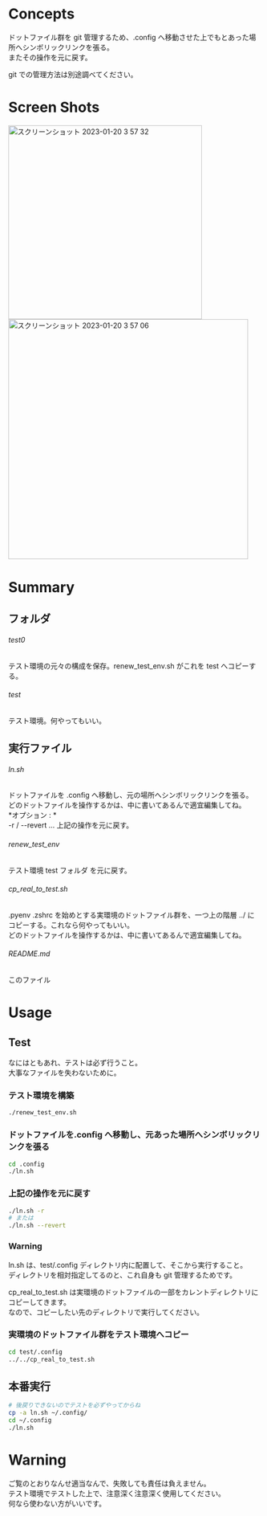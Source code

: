 # Concepts
ドットファイル群を git 管理するため、.config へ移動させた上でもとあった場所へシンボリックリンクを張る。  
またその操作を元に戻す。  
  
git での管理方法は別途調べてください。 

# Screen Shots
<img width="386" alt="スクリーンショット 2023-01-20 3 57 32" src="https://user-images.githubusercontent.com/29378271/213535696-96157df8-d6d6-4d59-b10a-ac1173f84648.png">

<img width="478" alt="スクリーンショット 2023-01-20 3 57 06" src="https://user-images.githubusercontent.com/29378271/213536234-9c815b20-46e5-4edf-b5d5-ce46753da977.png">

# Summary
## フォルダ
###### test0  
テスト環境の元々の構成を保存。renew_test_env.sh がこれを test へコピーする。  

###### test  
テスト環境。何やってもいい。  

## 実行ファイル
###### ln.sh  
ドットファイルを .config へ移動し、元の場所へシンボリックリンクを張る。  
どのドットファイルを操作するかは、中に書いてあるんで適宜編集してね。  
*オプション : *  
-r / --revert ... 上記の操作を元に戻す。  

###### renew_test_env  
テスト環境 test フォルダ を元に戻す。  

###### cp_real_to_test.sh  
.pyenv .zshrc を始めとする実環境のドットファイル群を、一つ上の階層 ../ にコピーする。これなら何やってもいい。  
どのドットファイルを操作するかは、中に書いてあるんで適宜編集してね。  

###### README.md  
このファイル  

# Usage
## Test
なにはともあれ、テストは必ず行うこと。  
大事なファイルを失わないために。  

### テスト環境を構築
```zsh
./renew_test_env.sh
```
### ドットファイルを.config へ移動し、元あった場所へシンボリックリンクを張る
```zsh
cd .config
./ln.sh
```
### 上記の操作を元に戻す
```zsh
./ln.sh -r
# または
./ln.sh --revert
```
### Warning
ln.sh は、test/.config ディレクトリ内に配置して、そこから実行すること。  
ディレクトリを相対指定してるのと、これ自身も git 管理するためです。  

cp_real_to_test.sh は実環境のドットファイルの一部をカレントディレクトリにコピーしてきます。  
なので、コピーしたい先のディレクトリで実行してください。

### 実環境のドットファイル群をテスト環境へコピー
```zsh
cd test/.config
../../cp_real_to_test.sh
```
## 本番実行
```zsh
# 後戻りできないのでテストを必ずやってからね
cp -a ln.sh ~/.config/
cd ~/.config
./ln.sh
```

# Warning
ご覧のとおりなんせ適当なんで、失敗しても責任は負えません。  
テスト環境でテストした上で、注意深く注意深く使用してください。  
何なら使わない方がいいです。  

